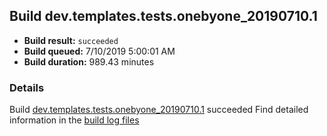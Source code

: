 ## Build dev.templates.tests.onebyone_20190710.1
- **Build result:** `succeeded`
- **Build queued:** 7/10/2019 5:00:01 AM
- **Build duration:** 989.43 minutes
### Details
Build [dev.templates.tests.onebyone_20190710.1](https://winappstudio.visualstudio.com/web/build.aspx?pcguid=a4ef43be-68ce-4195-a619-079b4d9834c2&builduri=vstfs%3a%2f%2f%2fBuild%2fBuild%2f29397) succeeded
Find detailed information in the [build log files](https://uwpctdiags.blob.core.windows.net/buildlogs/dev.templates.tests.onebyone_20190710.1_logs.zip)
